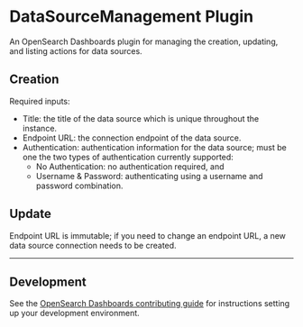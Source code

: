 # DataSourceManagement Plugin

An OpenSearch Dashboards plugin for managing the creation, updating, and listing actions for data sources.

## Creation
Required inputs:

- Title: the title of the data source which is unique throughout the instance.
- Endpoint URL: the connection endpoint of the data source.
- Authentication: authentication information for the data source; must be one the two types of authentication currently supported:
  - No Authentication: no authentication required, and
  - Username & Password: authenticating using a username and password combination.

## Update
Endpoint URL is immutable; if you need to change an endpoint URL, a new data source connection needs to be created.

---

## Development

See the [OpenSearch Dashboards contributing
guide](https://github.com/opensearch-project/OpenSearch-Dashboards/blob/main/CONTRIBUTING.md) for instructions
setting up your development environment.
